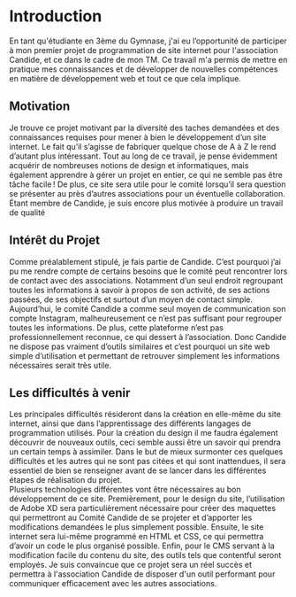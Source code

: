 # Introduction 

En tant qu'étudiante en 3ème du Gymnase, j'ai eu l’opportunité de participer à mon premier projet de programmation de site internet pour l'association Candide, et ce dans le cadre de mon TM. Ce travail m'a permis de mettre en pratique mes connaissances et de développer de nouvelles compétences en matière de développement web et tout ce que cela implique. 


## Motivation
Je trouve ce projet motivant par la diversité des taches demandées et des connaissances requises pour mener à bien le développement d’un site internet. Le fait qu’il s’agisse de fabriquer quelque chose de A à Z le rend d’autant plus intéressant. Tout au long de ce travail, je pense évidemment acquérir de nombreuses notions de design et informatiques, mais également apprendre à gérer un projet en entier, ce qui ne semble pas être tâche facile ! De plus, ce site sera utile pour le comité lorsqu’il sera question se présenter au près d’autres associations pour un éventuelle collaboration. Étant membre de Candide, je suis encore plus motivée à produire un travail de qualité

## Intérêt du Projet
Comme préalablement stipulé, je fais partie de Candide. C’est pourquoi j’ai pu me rendre compte de certains besoins que le comité peut rencontrer lors de contact avec des associations. Notamment d’un seul endroit regroupant toutes les informations à savoir à propos de son activité, de ses actions passées, de ses objectifs et surtout d’un moyen de contact simple.
Aujourd’hui, le comité Candide a comme seul moyen de communication son compte Instagram, malheureusement ce n’est pas suffisant pour regrouper toutes les informations. De plus, cette plateforme n’est pas professionnellement reconnue, ce qui dessert à l’association. Donc Candide ne dispose pas vraiment d’outils similaires et c’est pourquoi un site web simple d’utilisation et permettant de retrouver simplement les informations nécessaires serait très utile. 

## Les difficultés à venir
Les principales difficultés résideront dans la création en elle-même du site internet, ainsi que dans l’apprentissage des différents langages de programmation utilisés. Pour la création du design il me faudra également découvrir de nouveaux outils, ceci semble aussi être un savoir qui prendra un certain temps à assimiler. Dans le but de mieux surmonter ces quelques difficultés et les autres qui ne sont pas citées et qui sont inattendues, il sera essentiel de bien se renseigner avant de se lancer dans les différentes étapes de réalisation du projet.  
Plusieurs technologies différentes vont être nécessaires au bon développement de ce site. Premièrement, pour le design du site, l’utilisation de Adobe XD sera particulièrement nécessaire pour créer des maquettes qui permettront au Comité Candide de se projeter et d’apporter les modifications demandées le plus simplement possible. Ensuite, le site internet sera lui-même programmé en HTML et CSS, ce qui permettra d’avoir un code le plus organisé possible. Enfin, pour le CMS servant à la modification facile du contenu du site, des outils tels que contentful seront employés. Je suis convaincue que ce projet sera un réel succès et permettra à l'association Candide de disposer d'un outil performant pour communiquer efficacement avec les autres associations.
